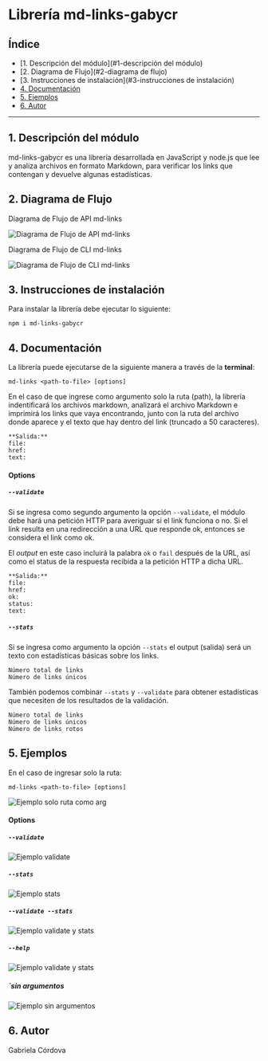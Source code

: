 # Librería md-links-gabycr

## Índice

* [1. Descripción del módulo](#1-descripción del módulo)
* [2. Diagrama de Flujo](#2-diagrama de flujo)
* [3. Instrucciones de instalación](#3-instrucciones de instalación)
* [4. Documentación](#4-documentación)
* [5. Ejemplos](#5-ejemplos)
* [6. Autor](#6-autor)

***

## 1. Descripción del módulo

md-links-gabycr es una librería desarrollada en JavaScript y node.js que lee y analiza archivos en formato Markdown, para verificar los links que contengan y devuelve algunas estadísticas.

## 2. Diagrama de Flujo

Diagrama de Flujo de API md-links

![Diagrama de Flujo de API md-links](https://github.com/GabrielaC3/LIM018-md-links/blob/main/images/Diagrama%20de%20Flujo%20de%20API%20md-links.png)

Diagrama de Flujo de CLI md-links

![Diagrama de Flujo de CLI md-links](https://github.com/GabrielaC3/LIM018-md-links/blob/main/images/Diagrama%20de%20Flujo%20de%20CLI%20md-links.png)


## 3. Instrucciones de instalación

Para instalar la librería debe ejecutar lo siguiente:

``npm i md-links-gabycr``


## 4. Documentación

La librería puede ejecutarse de la siguiente manera a través de la **terminal**:

`md-links <path-to-file> [options]`

En el caso de que ingrese como argumento solo la ruta (path), la librería indentificará los archivos markdown, analizará el archivo Markdown e imprimirá los links que vaya encontrando, junto con la ruta del archivo donde aparece y el texto que hay dentro del link (truncado a 50 caracteres).

```
**Salida:**
file:
href:
text:
```

#### Options

##### `--validate`

Si se ingresa como segundo argumento la opción `--validate`, el módulo debe hará una petición HTTP para averiguar si el link funciona o no. Si el link resulta en una redirección a una URL que responde ok, entonces se considera el link como ok.

El _output_ en este caso incluirá la palabra `ok` o `fail` después de
la URL, así como el status de la respuesta recibida a la petición HTTP a dicha
URL.

```
**Salida:**
file:
href:
ok:
status:
text:
```

##### `--stats`

Si se ingresa como argumento la opción `--stats` el output (salida) será un texto con estadísticas básicas sobre los links.

```
Número total de links
Número de links únicos
```

También podemos combinar `--stats` y `--validate` para obtener estadísticas que necesiten de los resultados de la validación.

```
Número total de links
Número de links únicos
Número de links rotos
```

## 5. Ejemplos

En el caso de ingresar solo la ruta:

`md-links <path-to-file> [options]`

![Ejemplo solo ruta como arg](https://github.com/GabrielaC3/LIM018-md-links/blob/main/images/soloRuta.PNG)

#### Options

##### `--validate`

![Ejemplo validate](https://github.com/GabrielaC3/LIM018-md-links/blob/main/images/validate.PNG)

##### `--stats`

![Ejemplo stats](https://github.com/GabrielaC3/LIM018-md-links/blob/main/images/stats.PNG)

##### `--validate --stats`

![Ejemplo validate y stats](https://github.com/GabrielaC3/LIM018-md-links/blob/main/images/validateStats.PNG)

##### `--help`

![Ejemplo validate y stats](https://github.com/GabrielaC3/LIM018-md-links/blob/main/images/help.PNG)

##### `sin argumentos

![Ejemplo sin argumentos](https://github.com/GabrielaC3/LIM018-md-links/blob/main/images/sinArgumentos.PNG)

## 6. Autor

Gabriela Córdova


